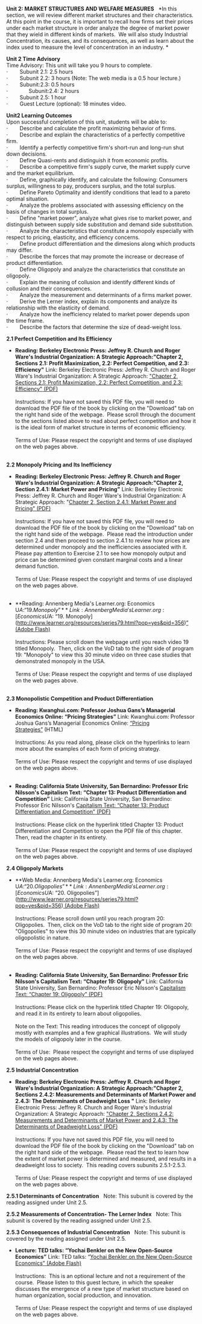 **Unit 2: MARKET STRUCTURES AND WELFARE MEASURES** <span id="2"></span> 
*In this section, we will review different market structures and their
characteristics.  At this point in the course, it is important to recall
how firms set their prices under each market structure in order analyze
the degree of market power that they wield in different kinds of
markets.  We will also study Industrial Concentration, its causes, and
its consequences, as well as learn about the index used to measure the
level of concentration in an industry. *

**Unit 2 Time Advisory**  
Time Advisory: This unit will take you 9 hours to complete.  
 ·        Subunit 2.1: 2.5 hours  
 ·        Subunit 2.2: 3 hours (Note: The web media is a 0.5 hour
lecture.)  
 ·        Subunit:2.3: 0.5 hours  
 ·              Subunit:2.4: 2 hours  
 ·        Subunit 2.5: 1 hour  
 ·        Guest Lecture (optional): 18 minutes video.

**Unit2 Learning Outcomes**  
Upon successful completion of this unit, students will be able to:  
 ·        Describe and calculate the profit maximizing behavior of
firms.  
 ·        Describe and explain the characteristics of a perfectly
competitive firm.  
 ·        Identify a perfectly competitive firm's short-run and long-run
shut down decisions.  
 ·        Define Quasi-rents and distinguish it from economic profits.  
 ·        Describe a competitive firm's supply curve, the market supply
curve and the market equilibrium.  
 ·        Define, graphically identify, and calculate the following:
Consumers surplus, willingness to pay, producers surplus, and the total
surplus.  
 ·        Define Pareto Optimality and identify conditions that lead to
a pareto optimal situation.  
 ·        Analyze the problems associated with assessing efficiency on
the basis of changes in total surplus.  
 ·        Define "market power", analyze what gives rise to market
power, and  distinguish between supply side substitution and demand side
substitution.  
 ·        Analyze the characteristics that constitute a monopoly
especially with respect to pricing, elasticity, and efficiency
concerns.  
 ·        Define product differentiation and the dimesions along which
products may differ.  
 ·        Describe the forces that may promote the increase or decrease
of product differentiation.  
 ·        Define Oligopoly and analyze the characteristics that
constitute an oligopoly.  
 ·        Explain the meaning of collusion and identify different kinds
of collusion and their consequences.  
 ·        Analyze the measurement and determinants of a firms market
power.  
 ·        Derive the Lerner index, explain its components and analyze
its relationship with the elasticity of demand.  
 ·        Analyze how the inefficiency related to market power depends
upon the time frame.  
 ·        Describe the factors that determine the size of dead-weight
loss.

**2.1 Perfect Competition and Its Efficiency** <span id="2.1"></span> 
-   **Reading: Berkeley Electronic Press: Jeffrey R. Church and Roger
    Ware's Industrial Organization: A Strategic Approach:"Chapter 2,
    Sections 2.1: Profit Maximization, 2.2: Perfect Competition, and
    2.3: Efficiency"**
    Link: Berkeley Electronic Press: Jeffrey R. Church and Roger Ware's
    Industrial Organization: A Strategic Approach: ["Chapter 2, Sections
    2.1: Profit Maximization, 2.2: Perfect Competition, and 2.3:
    Efficiency"](http://works.bepress.com/jeffrey_church/23/)[ (PDF)](http://works.bepress.com/jeffrey_church/23/)  
        
     Instructions: If you have not saved this PDF file, you will need to
    download the PDF file of the book by clicking on the "Download" tab
    on the right hand side of the webpage.  Please scroll through the
    document to the sections listed above to read about perfect
    competition and how it is the ideal form of market structure in
    terms of economic efficiency.  
        
     Terms of Use: Please respect the copyright and terms of use
    displayed on the web pages above.  
      

**2.2 Monopoly Pricing and Its Inefficiency** <span id="2.2"></span> 
-   **Reading: Berkeley Electronic Press: Jeffrey R. Church and Roger
    Ware's Industrial Organization: A Strategic Approach:"Chapter 2,
    Section 2.4.1: Market Power and Pricing"**
    Link: Berkeley Electronic Press: Jeffrey R. Church and Roger Ware's
    Industrial Organization: A Strategic Approach: "[Chapter 2, Section
    2.4.1: Market Power and
    Pricing](http://works.bepress.com/jeffrey_church/23/)["
    (PDF)](http://works.bepress.com/jeffrey_church/23/)  
        
     Instructions: If you have not saved this PDF file, you will need to
    download the PDF file of the book by clicking on the "Download" tab
    on the right hand side of the webpage.  Please read the introduction
    under section 2.4 and then proceed to section 2.4.1 to review how
    prices are determined under monopoly and the inefficiencies
    associated with it.  Please pay attention to Exercise 2.1 to see how
    monopoly output and price can be determined given constant marginal
    costs and a linear demand function.  
        
     Terms of Use: Please respect the copyright and terms of use
    displayed on the web pages above.  
      

-   **Reading: Annenberg Media's Learner.org: Economics U$A:“19.
    Monopoly”**
    Link: Annenberg Media's Learner.org: [Economics U$A: “19.
    Monopoly](http://www.learner.org/resources/series79.html?pop=yes&pid=356)[”
    (Adobe
    Flash)](http://www.learner.org/resources/series79.html?pop=yes&pid=356)  
        
     Instructions: Please scroll down the webpage until you reach video
    19 titled Monopoly.  Then, click on the VoD tab to the right side of
    program 19: "Monopoly" to view this 30 minute video on three case
    studies that demonstrated monopoly in the USA.  
        
     Terms of Use: Please respect the copyright and terms of use
    displayed on the web pages above.  
                 

**2.3 Monopolistic Competition and Product Differentiation** <span
id="2.3"></span> 
-   **Reading: Kwanghui.com: Professor Joshua Gans’s Managerial
    Economics Online: “Pricing Strategies”**
    Link: Kwanghui.com: Professor Joshua Gans’s Managerial Economics
    Online: [“Pricing
    Strategies”](http://kwanghui.com/mecon/value/Segment%204_4.htm) (HTML)  
        
     Instructions: As you read along, please click on the hyperlinks to
    learn more about the examples of each form of pricing strategy.  
        
     Terms of Use: Please respect the copyright and terms of use
    displayed on the web pages above.  
      

-   **Reading: California State University, San Bernardino: Professor
    Eric Nilsson's Capitalism Text: “Chapter 13: Product Differentiation
    and Competition”**
    Link: California State University, San Bernardino: Professor Eric
    Nilsson's [Capitalism Text: “Chapter 13: Product Differentiation and
    Competition”](http://economics.csusb.edu/facultyStaff/nilsson/capitalismtext.html)[ (PDF)](http://economics.csusb.edu/facultyStaff/nilsson/capitalismtext.html)  
        
     Instructions: Please click on the hyperlink titled Chapter 13:
    Product Differentiation and Competition to open the PDF file of this
    chapter.  Then, read the chapter in its entirety.  
        
     Terms of Use: Please respect the copyright and terms of use
    displayed on the web pages above.

**2.4 Oligopoly Markets** <span id="2.4"></span> 
-   **Web Media: Annenberg Media's Learner.org: Economics U$A:“20.
    Oligopolies”**
    Link: Annenberg Media's Learner.org: [Economics U$A: “20.
    Oligopolies”](http://www.learner.org/resources/series79.html?pop=yes&pid=356)[ (Adobe
    Flash)](http://www.learner.org/resources/series79.html?pop=yes&pid=356)  
        
     Instructions: Please scroll down until you reach program 20:
    Oligopolies.  Then, click on the VoD tab to the right side of
    program 20: "Oligopolies" to view this 30 minute video on industries
    that are typically oligopolistic in nature.   
        
     Terms of Use: Please respect the copyright and terms of use
    displayed on the web pages above.  
      

-   **Reading: California State University, San Bernardino: Professor
    Eric Nilsson's Capitalism Text: “Chapter 19: Oligopoly”**
    Link: California State University, San Bernardino: Professor Eric
    Nilsson's [Capitalism Text: “Chapter 19:
    Oligopoly”](http://economics.csusb.edu/facultyStaff/nilsson/capitalismtext.html)[ (PDF)](http://economics.csusb.edu/facultyStaff/nilsson/capitalismtext.html)  
        
     Instructions: Please click on the hyperlink titled Chapter 19:
    Oligopoly, and read it in its entirety to learn about oligopolies.  
        
     Note on the Text: This reading introduces the concept of oligopoly
    mostly with examples and a few graphical illustrations.  We will
    study the models of oligopoly later in the course.  
        
     Terms of Use:  Please respect the copyright and terms of use
    displayed on the web pages above.

**2.5 Industrial Concentration** <span id="2.5"></span> 
-   **Reading: Berkeley Electronic Press: Jeffrey R. Church and Roger
    Ware's Industrial Organization: A Strategic Approach:"Chapter 2,
    Sections 2.4.2: Measurements and Determinants of Market Power and
    2.4.3: The Determinants of Deadweight Loss "**
    Link: Berkeley Electronic Press: Jeffrey R. Church and Roger Ware's
    Industrial Organization: A Strategic Approach: ["Chapter 2, Sections
    2.4.2: Measurements and Determinants of Market Power and 2.4.3: The
    Determinants of Deadweight
    Loss"](http://works.bepress.com/jeffrey_church/23/)[ (PDF)](http://works.bepress.com/jeffrey_church/23/)  
        
     Instructions: If you have not saved this PDF file, you will need to
    download the PDF file of the book by clicking on the "Download" tab
    on the right hand side of the webpage.  Please read the text to
    learn how the extent of market power is determined and measured, and
    results in a deadweight loss to society.  This reading covers
    subunits 2.5.1-2.5.3.  
        
     Terms of Use: Please respect the copyright and terms of use
    displayed on the web pages above.

**2.5.1 Determinants of Concentration** <span id="2.5.1"></span> 
Note: This subunit is covered by the reading assigned under Unit 2.5. 

**2.5.2 Measurements of Concentration- The Lerner Index** <span
id="2.5.2"></span> 
Note: This subunit is covered by the reading assigned under Unit 2.5. 

**2.5.3 Consequences of Industrial Concentration** <span
id="2.5.3"></span> 
Note: This subunit is covered by the reading assigned under Unit 2.5. 

-   **Lecture: TED talks: “Yochai Benkler on the New Open-Source
    Economics”**
    Link: TED talks: “[Yochai Benkler on the New Open-Source
    Economics](http://www.ted.com/talks/lang/eng/yochai_benkler_on_the_new_open_source_economics.html)[”
    (Adobe
    Flash)](http://www.ted.com/talks/lang/eng/yochai_benkler_on_the_new_open_source_economics.html)  
        
     Instructions:  This is an optional lecture and not a requirement of
    the course.  Please listen to this guest lecture, in which the
    speaker discusses the emergence of a new type of market structure
    based on human organization, social production, and innovation.   
        
     Terms of Use: Please respect the copyright and terms of use
    displayed on the web pages above.


